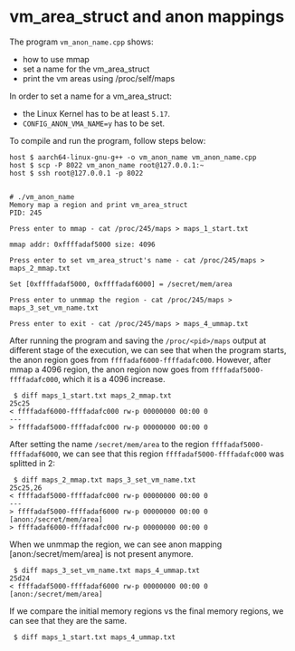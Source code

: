 # vm_area_struct and anon mappings

The program `vm_anon_name.cpp` shows:

 - how to use mmap
 - set a name for the vm_area_struct
 - print the vm areas using /proc/self/maps

In order to set a name for a vm_area_struct:

 - the Linux Kernel has to be at least `5.17`.
 - `CONFIG_ANON_VMA_NAME=y` has to be set.

To compile and run the program, follow steps below:

```shell
host $ aarch64-linux-gnu-g++ -o vm_anon_name vm_anon_name.cpp
host $ scp -P 8022 vm_anon_name root@127.0.0.1:~
host $ ssh root@127.0.0.1 -p 8022


# ./vm_anon_name
Memory map a region and print vm_area_struct
PID: 245

Press enter to mmap - cat /proc/245/maps > maps_1_start.txt

mmap addr: 0xffffadaf5000 size: 4096

Press enter to set vm_area_struct's name - cat /proc/245/maps > maps_2_mmap.txt

Set [0xffffadaf5000, 0xffffadaf6000] = /secret/mem/area

Press enter to unmmap the region - cat /proc/245/maps > maps_3_set_vm_name.txt

Press enter to exit - cat /proc/245/maps > maps_4_ummap.txt
```

After running the program and saving the `/proc/<pid>/maps` output at
different stage of the execution, we can see that when the program starts,
the anon region goes from `ffffadaf6000-ffffadafc000`. However, after
mmap a 4096 region, the anon region now goes from `ffffadaf5000-ffffadafc000`,
which it is a 4096 increase.


```shell
 $ diff maps_1_start.txt maps_2_mmap.txt
25c25
< ffffadaf6000-ffffadafc000 rw-p 00000000 00:00 0
---
> ffffadaf5000-ffffadafc000 rw-p 00000000 00:00 0
```

After setting the name `/secret/mem/area` to the region `ffffadaf5000-ffffadaf6000`,
we can see that this region `ffffadaf5000-ffffadafc000` was splitted in 2:

```shell
 $ diff maps_2_mmap.txt maps_3_set_vm_name.txt
25c25,26
< ffffadaf5000-ffffadafc000 rw-p 00000000 00:00 0
---
> ffffadaf5000-ffffadaf6000 rw-p 00000000 00:00 0                          [anon:/secret/mem/area]
> ffffadaf6000-ffffadafc000 rw-p 00000000 00:00 0
```

When we unmmap the region, we can see anon mapping [anon:/secret/mem/area] is
not present anymore.

```shell
 $ diff maps_3_set_vm_name.txt maps_4_ummap.txt
25d24
< ffffadaf5000-ffffadaf6000 rw-p 00000000 00:00 0                          [anon:/secret/mem/area]
```

If we compare the initial memory regions vs the final memory regions, we can
see that they are the same.

```shell
 $ diff maps_1_start.txt maps_4_ummap.txt
```

